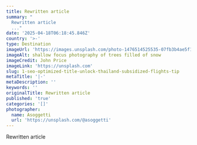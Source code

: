 ```yaml
---
title: Rewritten article
summary: "
  Rewritten article
  ..."
date: '2025-04-18T06:18:45.846Z'
country: '>-'
type: Destination
imageUrl: 'https://images.unsplash.com/photo-1476514525535-07fb3b4ae5f1'
imageAlt: shallow focus photography of trees filled of snow
imageCredit: John Price
imageLink: 'https://unsplash.com'
slug: 1-seo-optimized-title-unlock-thailand-subsidized-flights-tip
metaTitle: '|-'
metaDescription: ''
keywords: ''
originalTitle: Rewritten article
published: 'true'
categories: '[]'
photographer:
  name: Asoggetti
  url: 'https://unsplash.com/@asoggetti'
---
```








Rewritten article

